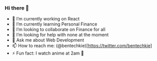 ### Hi there 👋

<!--
**Benny1143/Benny1143** is a ✨ _special_ ✨ repository because its `README.md` (this file) appears on your GitHub profile.

Here are some ideas to get you started:
-->

- 🔭 I’m currently working on React
- 🌱 I’m currently learning Personal Finance
- 👯 I’m looking to collaborate on Finance for all
- 🤔 I’m looking for help with none at the moment
- 💬 Ask me about Web Development
- 📫 How to reach me: (@bentechkie)[https://twitter.com/bentechkie]
- ⚡ Fun fact: I watch anime at 2am 🤣
